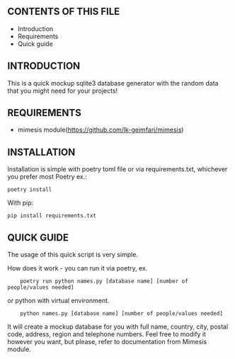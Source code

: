 CONTENTS OF THIS FILE
---------------------

 * Introduction
 * Requirements
 * Quick guide

INTRODUCTION
------------

This is a quick mockup sqlite3 database generator with the random data that you might need for your projects!

REQUIREMENTS
------------

* mimesis module(https://github.com/lk-geimfari/mimesis)

INSTALLATION
------------
Installation is simple with poetry toml file or via requirements.txt, whichever you prefer most
Poetry ex.:

    poetry install
    
With pip:

    pip install requirements.txt
 
 
QUICK GUIDE
-------------
The usage of this quick script is very simple.

 How does it work - you can run it via
        poetry, ex. 
        
        poetry run python names.py [database name] [number of people/values needed]
  or python with virtual environment.
  
        python names.py [database name] [number of people/values needed]

It will create a mockup database for you with full name, country, city, postal code, address, region and telephone numbers.
Feel free to modify it however you want, but please, refer to documentation from Mimesis module.
